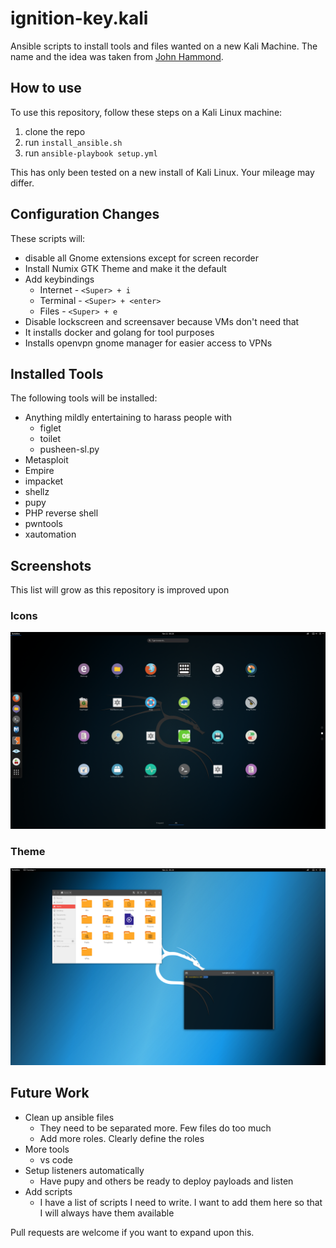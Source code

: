 # ignition-key.kali
Ansible scripts to install tools and files wanted on a new Kali Machine. The name and the idea was taken from [John Hammond](https://github.com/JohnHammond).

## How to use
To use this repository, follow these steps on a Kali Linux machine:
1. clone the repo
2. run `install_ansible.sh`
3. run `ansible-playbook setup.yml`

This has only been tested on a new install of Kali Linux. Your mileage may differ.

## Configuration Changes
These scripts will:
- disable all Gnome extensions except for screen recorder
- Install Numix GTK Theme and make it the default
- Add keybindings
    - Internet - `<Super> + i`
    - Terminal - `<Super> + <enter>`
    - Files - `<Super> + e`
- Disable lockscreen and screensaver because VMs don't need that
- It installs docker and golang for tool purposes
- Installs openvpn gnome manager for easier access to VPNs

## Installed Tools 
The following tools will be installed:
- Anything mildly entertaining to harass people with
    - figlet
    - toilet
    - pusheen-sl.py
- Metasploit
- Empire
- impacket
- shellz
- pupy
- PHP reverse shell
- pwntools
- xautomation

## Screenshots
This list will grow as this repository is improved upon

### Icons
![icons](./screenshots/icons.png)

### Theme
![theme](./screenshots/theme.png)

## Future Work
- Clean up ansible files
    - They need to be separated more. Few files do too much
    - Add more roles. Clearly define the roles
- More tools
    - vs code
- Setup listeners automatically
    - Have pupy and others be ready to deploy payloads and listen
- Add scripts
    - I have a list of scripts I need to write. I want to add them here so that I will always have them available

Pull requests are welcome if you want to expand upon this. 